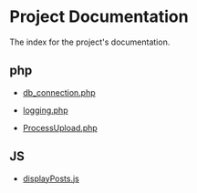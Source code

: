 # Project Documentation

The index for the project's documentation.

## php

- [db_connection.php][db_connection.php]

- [logging.php][logging.php]

- [ProcessUpload.php][ProcessUpload.php]

[db_connection.php]: db_connection.php.md
[logging.php]: logging.php.md
[ProcessUpload.php]: ProcessUpload.php.md

## JS

- [displayPosts.js][displayPosts.js]

[displayPosts.js]: displayPosts.js.md
